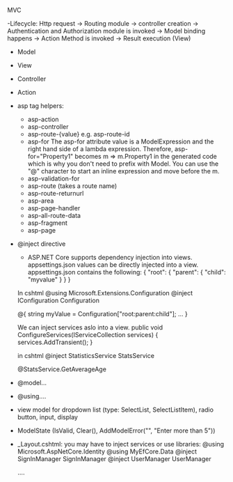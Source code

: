 MVC

-Lifecycle: 
	Http request -> Routing module -> controller creation -> 
	Authentication and Authorization module is invoked -> Model binding happens -> 
	Action Method is invoked -> Result execution (View)

- Model

- View

- Controller

- Action

- asp tag helpers: 
	- asp-action
	- asp-controller
	- asp-route-{value} e.g. asp-route-id
	- asp-for
		The asp-for attribute value is a ModelExpression and the right hand side of a lambda expression. 
		Therefore, asp-for="Property1" becomes m => m.Property1 in the generated code which is why you don't 
		need to prefix with Model. You can use the "@" character to start an inline expression and move before the m.
	- asp-validation-for
	- asp-route  (takes a route name)
	- asp-route-returnurl
	- asp-area
	- asp-page-handler
	- asp-all-route-data
	- asp-fragment
	- asp-page
	
- @inject directive
	- ASP.NET Core supports dependency injection into views. appsettings.json values can be directly injected into a view.
	appsettings.json contains the following:
	{
		"root": {
			"parent": {
				"child": "myvalue"
			}
		}
	}

	In cshtml
	@using Microsoft.Extensions.Configuration
	@inject IConfiguration Configuration

	@{
	   string myValue = Configuration["root:parent:child"];
	   ...
	}

	We can inject services aslo into a view.
	public void ConfigureServices(IServiceCollection services)
	{
	    services.AddTransient<StatisticsService>();
	}

	in cshtml
	@inject StatisticsService StatsService
	<p>@StatsService.GetAverageAge</p>

- @model... 

- @using.... 

- view model for dropdown list (type: SelectList, SelectListItem), radio button, input, display

- ModelState (IsValid, Clear(), AddModelError("", "Enter more than 5"))

- _Layout.cshtml: you may have to inject services or use libraries:
	@using Microsoft.AspNetCore.Identity
	@using MyEfCore.Data
	@inject SignInManager<Employer> SignInManager
	@inject UserManager<Employee> UserManager
	<!DOCTYPE html>
	<html lang="en">
	....



